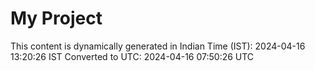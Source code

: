 # My Project

This content is dynamically generated in Indian Time (IST): 2024-04-16 13:20:26 IST
Converted to UTC: 2024-04-16 07:50:26 UTC
